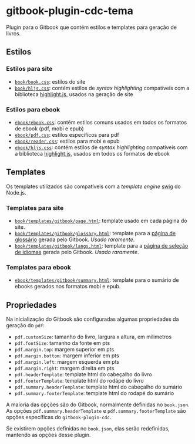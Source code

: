 # gitbook-plugin-cdc-tema

Plugin para o Gitbook que contém estilos e templates para geração de livros.

## Estilos

### Estilos para site
* [`book/book.css`](https://github.com/casadocodigo/gitbook-plugin-cdc-tema/blob/master/theme/book/book.css): estilos do site
* [`book/hljs.css`](https://github.com/casadocodigo/gitbook-plugin-cdc-tema/blob/master/theme/book/hljs.css): contém estilos de _syntax highlighting_ compatíveis com a biblioteca [highlight.js]( https://github.com/isagalaev/highlight.js), usados na geração de site


### Estilos para ebook
* [`ebook/ebook.css`](https://github.com/casadocodigo/gitbook-plugin-cdc-tema/blob/master/theme/ebook/ebook.css): contém estilos comuns usados em todos os formatos de ebook (pdf, mobi e epub)
* [`ebook/pdf.css`](https://github.com/casadocodigo/gitbook-plugin-cdc-tema/blob/master/theme/ebook/pdf.css): estilos específicos para pdf
* [`ebook/reader.css`](https://github.com/casadocodigo/gitbook-plugin-cdc-tema/blob/master/theme/ebook/reader.css): estilos para mobi e epub
* [`ebook/hljs.css`](https://github.com/casadocodigo/gitbook-plugin-cdc-tema/blob/master/theme/ebook/hljs.css): contém estilos de _syntax highlighting_ compatíveis com a biblioteca [highlight.js]( https://github.com/isagalaev/highlight.js), usados em todos os formatos de ebook

## Templates

Os templates utilizados são compatíveis com a _template engine_ [swig](http://paularmstrong.github.io/swig/) do Node.js.

### Templates para site
* [`book/templates/gitbook/page.html`](https://github.com/casadocodigo/gitbook-plugin-cdc-tema/blob/master/theme/book/templates/gitbook/page.html): template usado em cada página do site.
* [`book/templates/gitbook/glossary.html`](https://github.com/casadocodigo/gitbook-plugin-cdc-tema/blob/master/theme/book/templates/gitbook/glossary.html): template para a [página de glossário](https://github.com/GitbookIO/gitbook#glossary) gerada pelo Gitbook. _Usado raramente_.
* [`book/templates/gitbook/langs.html`](https://github.com/casadocodigo/gitbook-plugin-cdc-tema/blob/master/theme/book/templates/gitbook/langs.html): template para a [página de seleção de idiomas](https://github.com/GitbookIO/gitbook#multi-languages) gerada pelo Gitbook. _Usado raramente_.

### Templates para ebook
* [`ebook/templates/gitbook/summary.html`](https://github.com/casadocodigo/gitbook-plugin-cdc-tema/blob/master/theme/ebook/templates/gitbook/summary.html): template para o sumário de ebooks gerados nos formatos mobi e epub.

## Propriedades

Na inicialização do Gitbook são configuradas algumas propriedades da geração do `pdf`:
* `pdf.customSize`: tamanho do livro, largura x altura, em mílimetros
* `pdf.fontSize`: tamanho da fonte em pts
* `pdf.margin.top`: margem superior em pts
* `pdf.margin.bottom`: margem inferior em pts
* `pdf.margin.left`: margem esquerda em pts
* `pdf.margin.right`: margem direita em pts
* `pdf.headerTemplate`: template html do cabeçalho do livro
* `pdf.footerTemplate`: template html do rodápé do livro
* `pdf.summary.headerTemplate`: template html do cabeçalho do sumário
* `pdf.summary.footerTemplate`: template html do rodapé do sumário

A maioria das opções são do Gitbook, normalmente definidas no `book.json`. As opções `pdf.summary.headerTemplate` e `pdf.summary.footerTemplate` são opções específicas do `gitbook-plugin-cdc`.

Se existirem opções definidas no `book.json`, elas serão redefinidas, mantendo as opções desse plugin.
